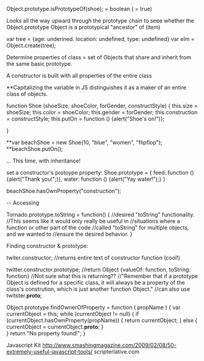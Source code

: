 Object.prototype.isPrototypeOf(shoe); = boolean ( = true)

Looks all the way upward through the prototype chain to seee whether the Object.prototype Object is a prototypical "ancestor" of (item)

var tree = {age: underined. location: undefined, type: undefined}
var elm = Object.create(tree);

Determine properties of class = set of Objects that share and inherit from the same basic prototype. 

A constructor is built with all properties of the entire class

**Capitalizing the variable in JS distinguishes it as a maker of an entire class of objects. 

function Shoe (shoeSize, shoeColor, forGender, constructStyle) {
	this.size = shoeSize;
	this.color = shoeColor; 
	this.gender = forGender;
	this.construction = constructStyle;
	this.putOn = function () {alert("Shoe's on!")};

}

**var beachShoe = new Shoe(10, "blue", "women", "flipflop");
**beachShoe.putOn();

... This time, with inheritance! 

set a constructor's protoype property: 
Shoe.prototype = {
	feed: function () {alert("Thank you!";)},
	water: function () {alert("Yay water!");}
}

beachShoe.hasOwnProperty("construction");

--
Accessing 

Tornado.prototype.toString = function() {
	//desired "toString" functionality.
	//This seems like it would only really be useful in 
	//situations where a function or other part of the code 
	//called "toString" for multiple objects, and we wanted to 
	//ensure the desired behavior.
}

Finding constructor & prototype: 

twiter.constructor;
//returns entire text of constructor function (cool!)

twitter.constructor.prototype;
//return Object {valueOf: function, toString: function}
//Not sure what this is returning?? 
//"Remember that if a prototype Object is defined for a specific class, it will always be a property of the class's constrution, which is just another function Object."
//can also use twitster.__proto__;

Object.prototype.findOwnerOfProperty = function ( propName ) {
	var currentObject = this;
	while (currentObject != null) {
		if (currentObject.hasOwnProperty(propName)) {
			return currentObject;
		} else {
			currentObject = currentObject.__proto__;
			}			
	}
	return "No property found!";
}

Javascript Kit
http://www.smashingmagazine.com/2009/02/08/50-extremely-useful-javascript-tools/
scripterlative.com